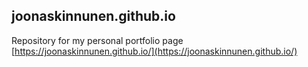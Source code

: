 ## joonaskinnunen.github.io
Repository for my personal portfolio page [https://joonaskinnunen.github.io/](https://joonaskinnunen.github.io/)